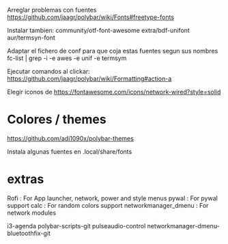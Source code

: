 Arreglar problemas con fuentes
https://github.com/jaagr/polybar/wiki/Fonts#freetype-fonts

Instalar tambien:
community/otf-font-awesome
extra/bdf-unifont
aur/termsyn-font

Adaptar el fichero de conf para que coja estas fuentes segun sus nombres
fc-list | grep -i -e awes -e unif -e termsym

Ejecutar comandos al clickar:
https://github.com/jaagr/polybar/wiki/Formatting#action-a

Elegir iconos de https://fontawesome.com/icons/network-wired?style=solid


# Colores / themes
https://github.com/adi1090x/polybar-themes

Instala algunas fuentes en .local/share/fonts


# extras
Rofi : For App launcher, network, power and style menus
pywal : For pywal support
calc : For random colors support
networkmanager_dmenu : For network modules

i3-agenda
polybar-scripts-git
pulseaudio-control
networkmanager-dmenu-bluetoothfix-git
